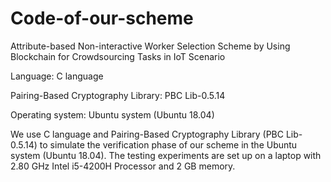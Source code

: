 # Code-of-our-scheme
Attribute-based Non-interactive Worker Selection Scheme by Using Blockchain for Crowdsourcing Tasks in IoT Scenario 

Language:
C language

Pairing-Based Cryptography Library:
PBC Lib-0.5.14

Operating system:
Ubuntu system (Ubuntu 18.04)

We use C language and Pairing-Based Cryptography Library (PBC Lib-0.5.14) to simulate the verification phase of our scheme in the Ubuntu system (Ubuntu 18.04). The testing experiments are set up on a laptop with 2.80 GHz Intel i5-4200H Processor and 2 GB memory.
